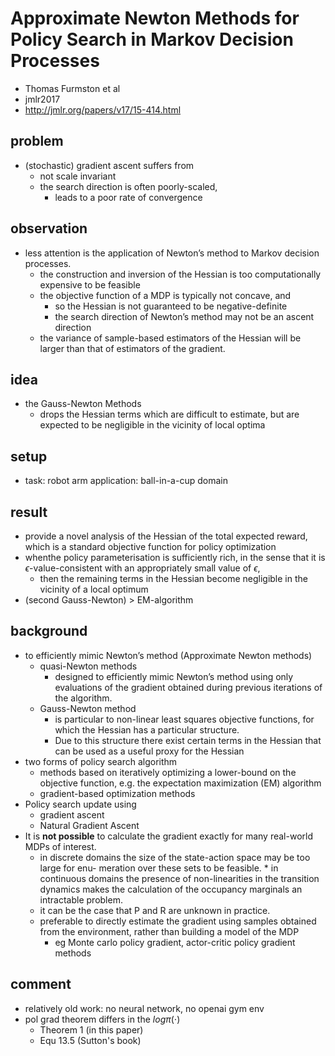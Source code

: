 # Approximate Newton Methods for Policy Search in Markov Decision Processes
* Thomas Furmston et al
* jmlr2017
* http://jmlr.org/papers/v17/15-414.html

## problem
* (stochastic) gradient ascent suffers from
  * not scale invariant
  * the search direction is often poorly-scaled,
    *  leads to a poor rate of convergence
 
## observation
* less attention is the application of Newton’s method to Markov decision processes.
  *  the construction and inversion of the Hessian is too computationally expensive to be feasible
  * the objective function of a MDP is typically not concave, and
    * so the Hessian is not guaranteed to be negative-definite
    * the search direction of Newton’s method may not be an ascent direction
  *  the variance of sample-based estimators of the Hessian will be larger than that of estimators of the gradient.

## idea
* the Gauss-Newton Methods
  * drops the Hessian terms which are difficult to estimate, but
    are expected to be negligible in the vicinity of local optima
## setup
* task: robot arm application: ball-in-a-cup domain

## result
* provide a novel analysis of the Hessian of the total expected reward, 
  which is a standard objective function for policy optimization
* whenthe policy parameterisation is sufficiently rich, in the sense that it is $\epsilon$-value-consistent with 
  an appropriately small value of $\epsilon$, 
  * then the remaining terms in the Hessian become negligible in the vicinity of a local optimum
* (second Gauss-Newton) > EM-algorithm

## background
* to efficiently mimic Newton’s method (Approximate Newton methods)
  * quasi-Newton methods
    * designed to efficiently mimic Newton’s method using only evaluations of
      the gradient obtained during previous iterations of the algorithm.
  * Gauss-Newton method
    * is particular to non-linear least squares objective functions, for which the Hessian has a particular structure.
    * Due to this structure there exist certain terms in the Hessian that can be used as a useful proxy for the Hessian
* two forms of policy search algorithm
  * methods based on iteratively optimizing a lower-bound on the objective function,
    e.g. the expectation maximization (EM) algorithm
  * gradient-based optimization methods
* Policy search update using
  * gradient ascent
  * Natural Gradient Ascent
* It is **not possible** to calculate the gradient exactly for many real-world MDPs of interest.
  * in discrete domains the size of the state-action space may be too large for enu- meration over these sets to be feasible.   * in continuous domains the presence of non-linearities in the transition dynamics makes 
    the calculation of the occupancy marginals an intractable problem. 
  * it can be the case that P and R are unknown in practice. 
  * preferable to directly estimate the gradient using samples obtained from the environment, 
    rather than building a model of the MDP
    * eg Monte carlo policy gradient, actor-critic policy gradient methods

## comment
* relatively old work:
  no neural network, no openai gym env
* pol grad theorem differs in the $log \pi(\cdot)$
  * Theorem 1 (in this paper)
  * Equ 13.5 (Sutton's book)
  
